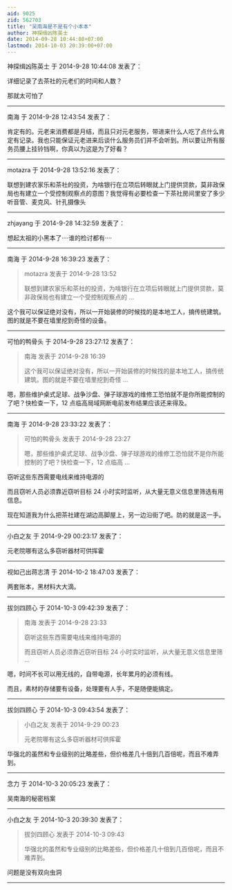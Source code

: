 ```yaml
---
aid: 9025
zid: 562703
title: "吴南海是不是有个小本本"
author: 神探缉凶陈英士
date: 2014-09-28 10:44:08+07:00
lastmod: 2014-10-03 20:39:00+07:00
---
```


神探缉凶陈英士 于 2014-9-28 10:44:08 发表了：

详细记录了去茶社的元老们的时间和人数？

那就太可怕了

---

南海 于 2014-9-28 12:43:54 发表了：

肯定有的。元老来消费都是月结，而且只对元老服务，带进来什么人吃了点什么肯定有记录。我也只能保证元老进来后谈什么服务员们并不会听到。所以要让所有服务员腰上挂铃铛啊，你真以为这是为了好看？

---

motazra 于 2014-9-28 13:52:16 发表了：

联想到建农家乐和茶社的投资，为啥银行在立项后转眼就上门提供贷款，莫非政保局也有建立一个受控制观察点的意图？我觉得有必要检查一下茶社房间里安了多少听音管、麦克风、针孔摄像头

---

zhjayang 于 2014-9-28 14:32:59 发表了：

想起太祖的小黑本了····谁的检讨都有····

---

南海 于 2014-9-28 16:39:23 发表了：

> motazra 发表于 2014-9-28 13:52
>
> 联想到建农家乐和茶社的投资，为啥银行在立项后转眼就上门提供贷款，莫非政保局也有建立一个受控制观察点的 ...

这个我可以保证绝对没有，所以一开始装修的时候找的是本地工人，搞传统建筑。图的就是不要在墙里挖到奇怪的设备。

---

可怕的鸭骨头 于 2014-9-28 23:27:12 发表了：

> 南海 发表于 2014-9-28 16:39
>
> 这个我可以保证绝对没有，所以一开始装修的时候找的是本地工人，搞传统建筑。图的就是不要在墙里挖到奇怪 ...

嗯，那些维护桌式足球、战争沙盘、弹子球游戏的维修工恐怕就不是你所能控制的了吧？快检查一下，12 点临高局域网断电前发布结果应该还来得及。

---

南海 于 2014-9-28 23:33:22 发表了：

> 可怕的鸭骨头 发表于 2014-9-28 23:27
>
> 嗯，那些维护桌式足球、战争沙盘、弹子球游戏的维修工恐怕就不是你所能控制的了吧？快检查一下，12 点临高 ...

窃听这些东西需要电线来维持电源的

而且窃听人员必须靠近窃听目标 24 小时实时监听，从大量无意义信息里筛选有用信息。

现在知道我为什么把茶社建在湖边高脚屋上，另一边沿街了吧。防的就是这一手。

---

小白之友 于 2014-9-29 00:23:17 发表了：

元老院哪有这么多窃听器材可供挥霍

---

视如己出蒋志清 于 2014-10-2 18:47:03 发表了：

两套账本，黑材料大大滴。

---

拔剑四顾心 于 2014-10-3 09:42:39 发表了：

> 南海 发表于 2014-9-28 23:33
>
> 窃听这些东西需要电线来维持电源的
>
> 而且窃听人员必须靠近窃听目标 24 小时实时监听，从大量无意义信息里筛 ...

嗯，时间不长可以用无线的，自带电源，长年累月的必须有线。

而且，素材的存储要有设备，处理要有人手，不是随便能搞定。

---

拔剑四顾心 于 2014-10-3 09:43:54 发表了：

> 小白之友 发表于 2014-9-29 00:23
>
> 元老院哪有这么多窃听器材可供挥霍

华强北的虽然和专业级别的比略差些，但价格差几十倍到几百倍呢，而且不难弄到。

---

念力 于 2014-10-3 20:05:23 发表了：

吴南海的秘密档案

---

小白之友 于 2014-10-3 20:39:30 发表了：

> 拔剑四顾心 发表于 2014-10-3 09:43
>
> 华强北的虽然和专业级别的比略差些，但价格差几十倍到几百倍呢，而且不难弄到。

问题是没有双向虫洞

---

